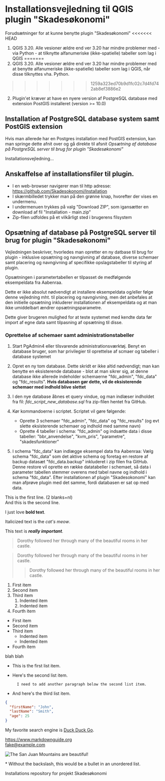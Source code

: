# Installationsvejledning til QGIS plugin "Skadesøkonomi" 

Forudsætninger for at kunne benytte plugin "Skadesøkonomi" 
<<<<<<< HEAD
1. QGIS 3.20. Alle vesioner ældre end ver 3.20 har mindre problemer med - via Python - at tilknytte alfanumeriske
(ikke-spatielle) tabeller som lag i QGIS
=======
1. QGIS 3.20. Alle vesioner ældre end ver 3.20 har mindre problemer med at benytte alfanumeriske (ikke-spatielle) tabeller som lag i QGIS, når disse tilknyttes vha. Python.
>>>>>>> 1259a323ed70b9d1fc02c7d4fd742ab8ef3886e2
2. Plugin'et kræver at have en nyere version af PostgreSQL database med extension PostGIS installeret (version >= 10.0)

## Installation af PostgreSQL database system samt PostGIS extension

Hvis man allerede har en Postgres installation med PostGIS extension, kan man springe dette afnit over og gå direkte til afsnit *Opsætning af database på PostgreSQL server til brug for plugin "Skadesøkonomi"*

Installationsvejledning...

## Anskaffelse af installationsfiler til plugin.

- I en web-browser navigerer man til http adresse: https://github.com/Skadesokonomi/Installation
- I skærmbilledet trykker man på den grønne knap, hvorefter der vises en undermenu.
- I undermenuen trykkes på valg "Download ZIP", som igansætter en download af fil "Installation - main.zip"
- Zip-filen udfoldes på et vilkårligt sted i brugerens filsystem 

## Opsætning af database på PostgreSQL server til brug for plugin "Skadesøkonomi"

Vejledningen beskriver, hvorledes man opretter en ny datbase til brug for plugin - inklusive opsætning og navngivning af
database, diverse schemaer samt placering og navngivning af specifikke opslagstabeller til styring af plugin. 

Opsætningen i parametertabellen er tilpasset de medfølgende eksempeldata fra Aabenraa.
 
Dette er ikke absolut nødvendigt at installere eksempeldata og/eller følge denne vejledning mht. til placering og navngivning, 
men det anbefales at den initielle opsætning inkluderer installationen af eksempeldata og at man ikke umiddelbart ændrer opsætningsparametre.

Dette giver brugeren mulighed for at teste systemet med kendte data før import af egne data samt tilpasning af opsætning til disse.

### Oprettelse af schemaer samt administrationstabeller

1. Start PgAdmin4 eller tilsvarende administrationsværktøj. Benyt en database bruger, som har privilegier til oprettelse af scmaer og tabeller i database systemet

2. Opret en ny tom database. Dette skridt er ikke altid nødvendigt; man kan benytte en eksisterende database - blot at man sikrer sig, at denne database ikke allerede 
indeholder schemaerne "fdc_admin", "fdc_data" og "fdc_results". **Hvis databasen gør dette, vil de eksisterende schemaer med indhold blive slettet**  

3. I den nye database åbnes et query vindue, og man indlæser indholdet fra fil: *fdc_script_new_database.sql* fra zip-filen hentet fra GitHub.

4. Kør kommandoerne i scriptet. Scriptet vil gøre følgende:
    - Oprette 3 schemaer "fdc_admin", "fdc_data" og "fdc_results" (og evt slette eksisterende schemaer og indhold med samme navn)
    - Oprette 4 tabeller i schema: "fdc_admin" og indsætte data i disse tabeller: "bbr_anvendelse", "kvm_pris", "parametre", "skadesfunktioner"

5. I schema "fdc_data" kan indlægge eksempel data fra Aabenraa: 
Vælg schema "fdc_data" som det aktive schema og foretag en restore af backup datasæt "fdc_data.backup" inkluderet i zip filen fra GitHub. 
Denne restore vil oprette en række datatabeller i schemaet, så data i parameter tabellen stemmer overens med tabel navne og indhold i schema "fdc_data". 
Efter installationen af plugin "Skadesokonomi" kan man afprøve plugin med det samme, fordi databasen er sat op med data. 






This is the first line. (2 blanks+nl)  
And this is the second line. 

I just love **bold text**.

Italicized text is the *cat's meow*.

This text is ***really important***.

> Dorothy followed her through many of the beautiful rooms in her castle.

> Dorothy followed her through many of the beautiful rooms in her castle.
>> Dorothy followed her through many of the beautiful rooms in her castle.


1. First item
2. Second item
3. Third item
    1. Indented item
    2. Indented item
4. Fourth item 

- First item
- Second item
- Third item
    - Indented item
    - Indented item
- Fourth item 


blah blah

- This is the first list item.
- Here's the second list item.  

        I need to add another paragraph below the second list item.
- And here's the third list item.

```json
{
  "firstName": "John",
  "lastName": "Smith",
  "age": 25
}
```

My favorite search engine is [Duck Duck Go](https://duckduckgo.com).

<https://www.markdownguide.org>  
<fake@example.com>

![The San Juan Mountains are beautiful!](/assets/images/san-juan-mountains.jpg "San Juan Mountains")

\* Without the backslash, this would be a bullet in an unordered list.



Installations repository for projekt Skadesøkonomi



